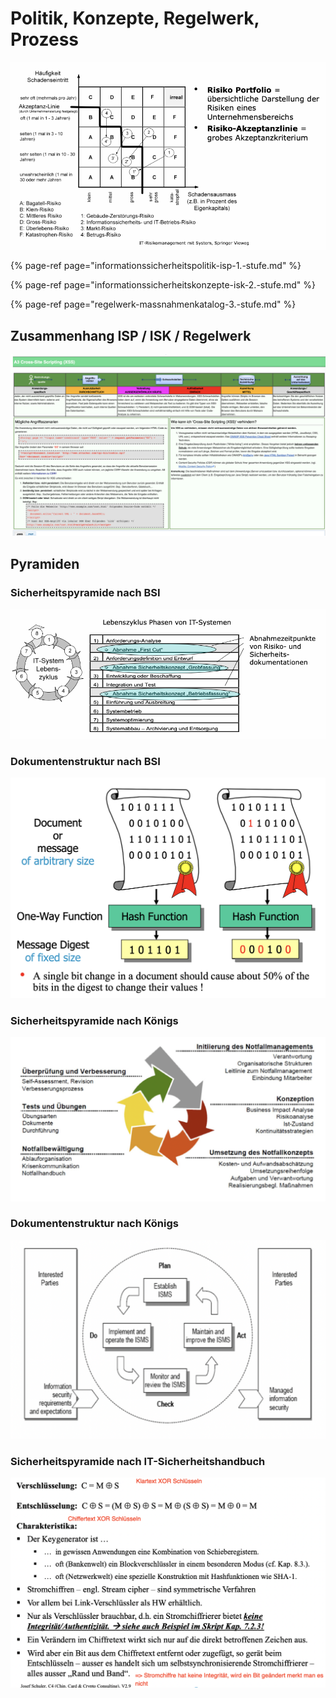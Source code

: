 # Politik, Konzepte, Regelwerk, Prozess

![](../../.gitbook/assets/image%20%2825%29.png)

{% page-ref page="informationssicherheitspolitik-isp-1.-stufe.md" %}

{% page-ref page="informationssicherheitskonzepte-isk-2.-stufe.md" %}

{% page-ref page="regelwerk-massnahmenkatalog-3.-stufe.md" %}



## Zusammenhang ISP / ISK / Regelwerk

![](../../.gitbook/assets/image%20%2812%29.png)



## Pyramiden

### Sicherheitspyramide nach BSI

![](../../.gitbook/assets/image%20%2827%29.png)

### Dokumentenstruktur nach BSI

![](../../.gitbook/assets/image%20%2826%29.png)

### Sicherheitspyramide nach Königs

![](../../.gitbook/assets/image%20%284%29.png)

### Dokumentenstruktur nach Königs

![](../../.gitbook/assets/image%20%2822%29.png)

### Sicherheitspyramide nach IT-Sicherheitshandbuch

![](../../.gitbook/assets/image%20%2833%29.png)

